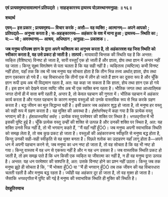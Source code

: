 **एवं प्रत्यवमृश्यासावात्मानं प्रतिपद्यते ।** **साहङ्कारस्य द्रव्यस्य योऽवस्थानमनुग्रह: ॥ १६॥** 

**शब्दार्थ** 

**एवम्—** **इस प्रकार** **; प्रत्यवमृश्य—** **विचार करके** **; असौ—** **वह व्यक्ति** **; आत्मानम्—** **अपने आपको** **; प्रतिपद्यते—** **अनुभव** **करता है** **; स-अहङ्कारस्य—** **अहंकार के वश में माना हुआ** **; द्रव्यस्य—** **स्थिति का** **; य:—** **जो** **; अवस्थानम्—** **आश्रय,** **अधिष्ठान** **; अनुग्रह:—** **प्रकाशक।** **.** 

**जब मनुष्य परिपक्व ज्ञान के द्वारा अपने व्यक्तित्व का अनुभव करता है, तो** **अहंकारवश वह जिस स्थिति को स्वीकार करता है, वह उसे प्रकट हो जाती है।** **तात्पर्य :** मायावादी चिन्तक की स्थिति यह है कि अन्तत: व्यकि्त (वैशिष्ट्य) विनष्ट हो जाता है, सारी वस्तुएँ एक हो जाती हैं और ज्ञाता, ज्ञेय तथा ज्ञान में अन्तर नहीं रह जाता। किन्तु सूक्ष्म विश्लेषण से पता चलता है कि यह सही नहीं है। व्यकि्तत्व (व्यष्टित्व) कभी विनष्ट नहीं होता, यहाँ तक कि तब भी जब मनुष्य यह सोचता होता है कि तीन भिन्न तत्त्व अर्थात् ज्ञाता, ज्ञेय तथा ज्ञान एकाकार हो गये हैं। यह विचारधारा कि तीनों एक में लीन हो जाते हैं ज्ञान का दूसरा रूप है और चूँकि ज्ञान रूपी द्रव्य अब भी विद्यमान रहता है, अत: यह कहा जा सकता है कि ज्ञाता, ज्ञेय तथा ज्ञान एक हो गये हैं। इस ज्ञान को देखने वाला व्यष्टि जीव अब भी एक व्यक्ति बना रहता है। भौतिक जगत तथा आध्याति्मक जगत दोनों ही में सत्ता बनी रहती है, अन्तर है, तो केवल पहचान की गुणता में। भौतिक पहचान में अहंकार कार्य करता है और गलत पहचान के कारण मनुष्य वस्तुओं को उनके वास्तविक रूप से भिन्न करके ग्रहण करता है। बद्ध जीवन का मूल सिद्धान्त यही है। इसी प्रकार जब अहंकार शुद्ध हो जाता है, तो मनुष्य हर वस्तु को सही रूप में ग्रहण करता है। यह मुक्ति की अवस्था है। *ईशोपनिषद्* में कहा गया है कि प्रत्येक वस्तु भगवान् की है। *ईशावास्यमिदं सर्वम्* । प्रत्येक वस्तु परमेश्वर की शक्ति पर स्थित है। *भगवद्गीता* में भी इसकी पुष्टि हुई है। चूँकि प्रत्येक वस्तु उन्हीं की शक्ति से उत्पन्न है और उनकी शक्ति पर स्थित है, अत: यह शक्ति उनसे भिन्न नहीं है, तो भी भगवान् कहते हैं, ''मैं वहाँ नहीं हूँÓÓ। जब मनुष्य अपनी स्वाभाविक स्थिति को समझ लेता है, तो सब कुछ प्रकट हो जाता है। वस्तुओं की अहंकारजन्य स्वीकृति से मनुष्य बद्ध होता है, किन्तु उनकी सही-सही स्वीकृति से वह मुक्त बनता है। पिछले श्लोक का उदाहरण यहाँ लागू होता है—अपने धन में अपनी पहचान करने से, जब मनुष्य का धन नष्ट हो जाता है, तो वह सोचता है कि वह भी नष्ट हो गया। किन्तु वास्तव में वह धन से एकरूप नहीं है और न यह धन उसका है। जब वास्तविक स्थिति प्रकट हो जाती है, तो हम समझ पाते हैं कि धन किसी एक व्यकि्त या जीवात्मा का नहीं है, न ही वह मनुष्य द्वारा उत्पन्न है। अन्तत: यह धन परमेश्वर की सश्पत्ति है, अत: उसके विनष्ट होने का प्रश्न नहीं उठता। किन्तु जब तक मनुष्य झूठे ही सोचता है कि, ''मैं भोक्ता हूँÓÓ या ''मैं ही भगवान् हूँÓÓ तब तक जीवन की यह विचारधारा चलती रहती है और मनुष्य बद्ध रहता है। ज्योंही यह अहंकार दूर हो जाता है, तो वह मुक्त हो जाता है। जैसाकि *भगवद्गीता* में पुष्टि की गई है मनुष्य की स्वाभाविक स्थिति ही मुक्ति की स्थिति है।  

**देवहूतिरुवाच** 